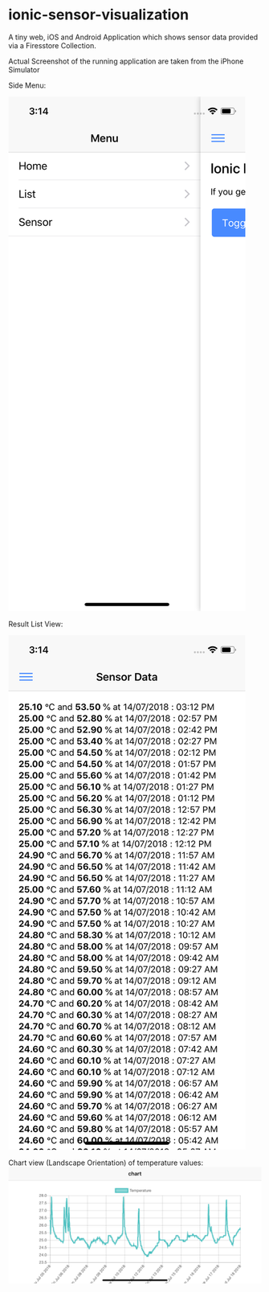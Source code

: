 # ionic-sensor-visualization

A tiny web, iOS and Android Application which shows sensor data provided via a Firesstore Collection.

Actual Screenshot of the running application are taken from the iPhone Simulator

Side Menu:

![alt text](https://raw.githubusercontent.com/DonkeyKongJr/ionic-sensor-visualization/master/screenshots/ios/side-menu.png)

Result List View:

![alt text](https://raw.githubusercontent.com/DonkeyKongJr/ionic-sensor-visualization/master/screenshots/ios/result-list-view.png)

Chart view (Landscape Orientation) of temperature values:
![alt text](https://raw.githubusercontent.com/DonkeyKongJr/ionic-sensor-visualization/master/screenshots/ios/charting-temperature.png)
